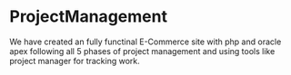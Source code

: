 # ProjectManagement
We have created an fully functinal E-Commerce site with php and oracle apex
following all 5 phases of project management and using tools like
project manager for tracking work.

